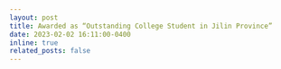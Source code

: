 ```yaml
---
layout: post
title: Awarded as “Outstanding College Student in Jilin Province” 
date: 2023-02-02 16:11:00-0400
inline: true
related_posts: false
---
```

